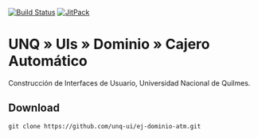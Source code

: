 [![Build Status](https://travis-ci.org/unq-ui/ej-dominio-atm.svg?branch=master)](https://travis-ci.org/unq-ui/ej-dominio-atm)
[![JitPack](https://jitpack.io/v/unq-ui/ej-dominio-atm.svg)](https://jitpack.io/#unq-ui/ej-dominio-atm)

# UNQ » UIs » Dominio » Cajero Automático 

Construcción de Interfaces de Usuario, Universidad Nacional de Quilmes.

## Download

```
git clone https://github.com/unq-ui/ej-dominio-atm.git
```
